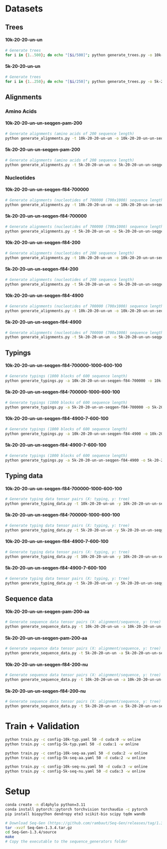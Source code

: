 # Datasets

<!-- ### Demo

#### original
```bash
# Generate trees
for i in {1..500}; do python generate_trees.py -o original -t 20 -l 20 -s uniform -d uniform; done

# Generate alignments (nucleotides of 4900 sequence length)
python generate_alignments.py -t original -o original -g ./sequence_generators/seq-gen -m F84 -l 4900

# Generate typings (7 blocks of 600 sequence length)
python generate_typings.py -a original -o original -b 7 -e 600 -i 100

# Generate typing data tensors (X: typing, y: tree)
python generate_typing_data.py -t original -y original -o original
```

#### original-test
```bash
# Generate trees
python generate_trees.py -o original-test -t 20 -l 20 -s uniform -d uniform

# Generate alignments (nucleotides of 4900 sequence length)
python generate_alignments.py -t original-test -o original-test -g ./sequence_generators/seq-gen -m F84 -l 4900

# Generate typings (7 blocks of 600 sequence length)
python generate_typings.py -a original-test -o original-test -b 7 -e 600 -i 100

# Generate typing data tensors (X: typing, y: tree)
# No need since we do not use it for training or validation, only for testing.
```

#### original-sequence + original-sequence-aa
```bash
# Generate trees
# No need since we can use the original trees

# Generate alignments (amino acids of 200 sequence length)
python generate_alignments.py -t original -o original-sequence -g ./sequence_generators/seq-gen -m PAM -l 200

# Generate sequence data tensors (X: alignment/sequence, y: tree)
python generate_sequence_data.py -t original -a original-sequence -o original-sequence-aa -v amino_acids
```

#### original-test-sequence
```bash
# Generate trees
# No need since we can use the original trees

# Generate alignments (amino acids of 200 sequence length)
python generate_alignments.py -t original-test -o original-test-sequence -g ./sequence_generators/seq-gen -m PAM -l 200

# Generate sequence data tensors (X: alignment/sequence, y: tree)
# No need since we do not use it for training or validation, only for testing.
``` -->

<!-- ### Main



#### 20-20-un-un (100k trees)
```bash
# Generate trees
for i in {1..5000}; do python generate_trees.py -o 20-20-un-un -t 20 -l 20 -s uniform -d uniform; done
```



<details>
<summary>Currently on hold as more storage and time to train is needed.</summary>
    
#### 20-20-un-un-seqgen-f84-1400000 (100k alignments)
```bash
# Generate alignments (nucleotides of 1400000 (700x2000) sequence length)
python generate_alignments.py -t 20-20-un-un -o 20-20-un-un-seqgen-f84-1400000 -g ./sequence_generators/seq-gen -m F84 -l 1400000
```

</details>



#### 20-20-un-un-seqgen-pam-200 (100k alignments)
```bash
# Generate alignments (amino acids of 200 sequence length)
python generate_alignments.py -t 20-20-un-un -o 20-20-un-un-seqgen-pam-200 -g ./sequence_generators/seq-gen -m PAM -l 200
```



#### 20-20-un-un-seqgen-f84-200 (100k alignments)
```bash
# Generate alignments (nucleotides of 200 sequence length)
python generate_alignments.py -t 20-20-un-un -o 20-20-un-un-seqgen-f84-200 -g ./sequence_generators/seq-gen -m F84 -l 200
```



<details>
<summary>Currently on hold as more storage and time to train is needed.</summary>

#### 20-20-un-un-seqgen-f84-1400000-2000-600-100 (100k typings)
```bash
# Generate typings (2000 blocks of 600 sequence length)
python generate_typings.py -a 20-20-un-un-seqgen-f84-1400000 -o 20-20-un-un-seqgen-f84-1400000-2000-600-100 -b 2000 -e 600 -i 100
```

</details>



<details>
<summary>Currently on hold as more storage and time to train is needed.</summary>

#### 20-20-un-un-seqgen-f84-1400000-2000-600-100 (100k tensor pairs)
```bash
# Generate typing data tensors (X: typing, y: tree)
python generate_typing_data.py -t 20-20-un-un -y 20-20-un-un-seqgen-f84-1400000-2000-600-100 -o 20-20-un-un-seqgen-f84-1400000-2000-600-100
```

</details>



#### 20-20-un-un-seqgen-pam-200-aa (100k tensor pairs)
```bash
# Generate sequence data tensors (X: alignment/sequence, y: tree)
python generate_sequence_data.py -t 20-20-un-un -a 20-20-un-un-seqgen-pam-200 -o 20-20-un-un-seqgen-pam-200-aa -v amino_acids
```



#### 20-20-un-un-seqgen-f84-200-nu (100k tensor pairs)
```bash
# Generate sequence data tensors (X: alignment/sequence, y: tree)
python generate_sequence_data.py -t 20-20-un-un -a 20-20-un-un-seqgen-f84-200 -o 20-20-un-un-seqgen-f84-200-nu -v nucleotides
```



![main-dataset](images/main-dataset.png) -->


## Trees


#### 10k-20-20-un-un
```bash
# Generate trees
for i in {1..500}; do echo "[$i/500]"; python generate_trees.py -o 10k-20-20-un-un -t 20 -l 20 -s uniform -d uniform; done
```
#### 5k-20-20-un-un
```bash
# Generate trees
for i in {1..250}; do echo "[$i/250]"; python generate_trees.py -o 5k-20-20-un-un -t 20 -l 20 -s uniform -d uniform; done
```




## Alignments


### Amino Acids

#### 10k-20-20-un-un-seqgen-pam-200
```bash
# Generate alignments (amino acids of 200 sequence length)
python generate_alignments.py -t 10k-20-20-un-un -o 10k-20-20-un-un-seqgen-pam-200 -g ./sequence_generators/seq-gen -m PAM -l 200
```
#### 5k-20-20-un-un-seqgen-pam-200
```bash
# Generate alignments (amino acids of 200 sequence length)
python generate_alignments.py -t 5k-20-20-un-un -o 5k-20-20-un-un-seqgen-pam-200 -g ./sequence_generators/seq-gen -m PAM -l 200
```


### Nucleotides

#### 10k-20-20-un-un-seqgen-f84-700000
```bash
# Generate alignments (nucleotides of 700000 (700x1000) sequence length)
python generate_alignments.py -t 10k-20-20-un-un -o 10k-20-20-un-un-seqgen-f84-700000 -g ./sequence_generators/seq-gen -m F84 -l 700000
```
#### 5k-20-20-un-un-seqgen-f84-700000
```bash
# Generate alignments (nucleotides of 700000 (700x1000) sequence length)
python generate_alignments.py -t 5k-20-20-un-un -o 5k-20-20-un-un-seqgen-f84-700000 -g ./sequence_generators/seq-gen -m F84 -l 700000
```
#### 10k-20-20-un-un-seqgen-f84-200
```bash
# Generate alignments (nucleotides of 200 sequence length)
python generate_alignments.py -t 10k-20-20-un-un -o 10k-20-20-un-un-seqgen-f84-200 -g ./sequence_generators/seq-gen -m F84 -l 200
```
#### 5k-20-20-un-un-seqgen-f84-200
```bash
# Generate alignments (nucleotides of 200 sequence length)
python generate_alignments.py -t 5k-20-20-un-un -o 5k-20-20-un-un-seqgen-f84-200 -g ./sequence_generators/seq-gen -m F84 -l 200
```
#### 10k-20-20-un-un-seqgen-f84-4900
```bash
# Generate alignments (nucleotides of 700000 (700x1000) sequence length)
python generate_alignments.py -t 10k-20-20-un-un -o 10k-20-20-un-un-seqgen-f84-4900 -g ./sequence_generators/seq-gen -m F84 -l 4900
```
#### 5k-20-20-un-un-seqgen-f84-4900
```bash
# Generate alignments (nucleotides of 700000 (700x1000) sequence length)
python generate_alignments.py -t 5k-20-20-un-un -o 5k-20-20-un-un-seqgen-f84-4900 -g ./sequence_generators/seq-gen -m F84 -l 4900
```




## Typings


#### 10k-20-20-un-un-seqgen-f84-700000-1000-600-100
```bash
# Generate typings (1000 blocks of 600 sequence length)
python generate_typings.py -a 10k-20-20-un-un-seqgen-f84-700000 -o 10k-20-20-un-un-seqgen-f84-700000-1000-600-100 -b 1000 -e 600 -i 100
```
#### 5k-20-20-un-un-seqgen-f84-700000-1000-600-100
```bash
# Generate typings (1000 blocks of 600 sequence length)
python generate_typings.py -a 5k-20-20-un-un-seqgen-f84-700000 -o 5k-20-20-un-un-seqgen-f84-700000-1000-600-100 -b 1000 -e 600 -i 100
```
#### 10k-20-20-un-un-seqgen-f84-4900-7-600-100
```bash
# Generate typings (1000 blocks of 600 sequence length)
python generate_typings.py -a 10k-20-20-un-un-seqgen-f84-4900 -o 10k-20-20-un-un-seqgen-f84-4900-7-600-100 -b 7 -e 600 -i 100
```
#### 5k-20-20-un-un-seqgen-f84-4900-7-600-100
```bash
# Generate typings (1000 blocks of 600 sequence length)
python generate_typings.py -a 5k-20-20-un-un-seqgen-f84-4900 -o 5k-20-20-un-un-seqgen-f84-4900-7-600-100 -b 7 -e 600 -i 100
```




## Typing data


#### 10k-20-20-un-un-seqgen-f84-700000-1000-600-100
```bash
# Generate typing data tensor pairs (X: typing, y: tree)
python generate_typing_data.py -t 10k-20-20-un-un -y 10k-20-20-un-un-seqgen-f84-700000-1000-600-100 -o 10k-20-20-un-un-seqgen-f84-700000-1000-600-100
```
#### 5k-20-20-un-un-seqgen-f84-700000-1000-600-100
```bash
# Generate typing data tensor pairs (X: typing, y: tree)
python generate_typing_data.py -t 5k-20-20-un-un -y 5k-20-20-un-un-seqgen-f84-700000-1000-600-100 -o 5k-20-20-un-un-seqgen-f84-700000-1000-600-100
```
#### 10k-20-20-un-un-seqgen-f84-4900-7-600-100
```bash
# Generate typing data tensor pairs (X: typing, y: tree)
python generate_typing_data.py -t 10k-20-20-un-un -y 10k-20-20-un-un-seqgen-f84-4900-7-600-100 -o 10k-20-20-un-un-seqgen-f84-4900-7-600-100
```
#### 5k-20-20-un-un-seqgen-f84-4900-7-600-100
```bash
# Generate typing data tensor pairs (X: typing, y: tree)
python generate_typing_data.py -t 5k-20-20-un-un -y 5k-20-20-un-un-seqgen-f84-4900-7-600-100 -o 5k-20-20-un-un-seqgen-f84-4900-7-600-100
```




## Sequence data


#### 10k-20-20-un-un-seqgen-pam-200-aa
```bash
# Generate sequence data tensor pairs (X: alignment/sequence, y: tree)
python generate_sequence_data.py -t 10k-20-20-un-un -a 10k-20-20-un-un-seqgen-pam-200 -o 10k-20-20-un-un-seqgen-pam-200-aa -v amino_acids
```
#### 5k-20-20-un-un-seqgen-pam-200-aa
```bash
# Generate sequence data tensor pairs (X: alignment/sequence, y: tree)
python generate_sequence_data.py -t 5k-20-20-un-un -a 5k-20-20-un-un-seqgen-pam-200 -o 5k-20-20-un-un-seqgen-pam-200-aa -v amino_acids
```
#### 10k-20-20-un-un-seqgen-f84-200-nu
```bash
# Generate sequence data tensor pairs (X: alignment/sequence, y: tree)
python generate_sequence_data.py -t 10k-20-20-un-un -a 10k-20-20-un-un-seqgen-f84-200 -o 10k-20-20-un-un-seqgen-f84-200-nu -v nucleotides
```
#### 5k-20-20-un-un-seqgen-f84-200-nu
```bash
# Generate sequence data tensor pairs (X: alignment/sequence, y: tree)
python generate_sequence_data.py -t 5k-20-20-un-un -a 5k-20-20-un-un-seqgen-f84-200 -o 5k-20-20-un-un-seqgen-f84-200-nu -v nucleotides
```




# Train + Validation
```bash
python train.py -c config-10k-typ.yaml 50 -d cuda:0 -w online
python train.py -c config-5k-typ.yaml 50 -d cuda:1 -w online

python train.py -c config-10k-seq-aa.yaml 50 -d cuda:2 -w online
python train.py -c config-5k-seq-aa.yaml 50 -d cuda:2 -w online

python train.py -c config-10k-seq-nu.yaml 50 -d cuda:3 -w online
python train.py -c config-5k-seq-nu.yaml 50 -d cuda:3 -w online
```




# Setup
```bash
conda create -n dl4phylo python=3.11
conda install pytorch::pytorch torchvision torchaudio -c pytorch
pip install biopython dendropy ete3 scikit-bio scipy tqdm wandb

# Download Seq-Gen (https://github.com/rambaut/Seq-Gen/releases/tag/1.3.4)
tar -xvzf Seq-Gen-1.3.4.tar.gz
cd Seq-Gen-1.3.4/source
make
# Copy the executable to the sequence_generators folder
```